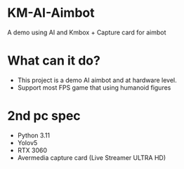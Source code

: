 # KM-AI-Aimbot
A demo using AI and Kmbox + Capture card for aimbot

# What can it do?
+ This project is a demo AI aimbot and at hardware level.
+ Support most FPS game that using humanoid figures

# 2nd pc spec
+ Python 3.11
+ Yolov5
+ RTX 3060
+ Avermedia capture card (Live Streamer ULTRA HD)
